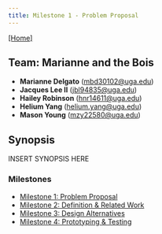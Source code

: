 ```yaml
---
title: Milestone 1 - Problem Proposal
---
```


[[Home]](/index.md)
## **Team: Marianne and the Bois**

- **Marianne Delgato** ([mbd30102@uga.edu](mailto:mbd30102@uga.edu))
- **Jacques Lee II** ([jbl94835@uga.edu](mailto:jbl94835@uga.edu))
- **Hailey Robinson** ([hnr14611@uga.edu](mailto:hnr14611@uga.edu))
- **Helium Yang** ([helium.yang@uga.edu](mailto:helium.yang@uga.edu))
- **Mason Young** ([mzy22580@uga.edu](mailto:mzy22580@uga.edu))

## Synopsis

INSERT SYNOPSIS HERE

### Milestones

- [Milestone 1: Problem Proposal](/milestone1.md)
- [Milestone 2: Definition & Related Work](/milestone2.md)
- [Milestone 3: Design Alternatives](/milestone3.md)
- [Milestone 4: Prototyping & Testing](/milestone4.md)
